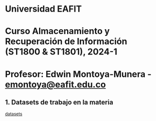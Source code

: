 # Universidad EAFIT
# Curso Almacenamiento y Recuperación de Información (ST1800 & ST1801), 2024-1
# Profesor: Edwin Montoya-Munera - emontoya@eafit.edu.co


## 1. Datasets de trabajo en la materia
[datasets](datasets)
